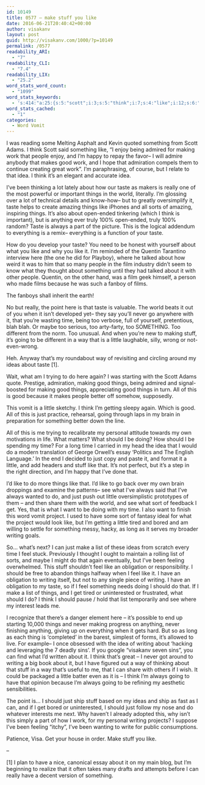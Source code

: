 ```yaml
---
id: 10149
title: 0577 – make stuff you like
date: 2016-06-21T20:40:42+00:00
author: visakanv
layout: post
guid: http://visakanv.com/1000/?p=10149
permalink: /0577
readability_ARI:
  - "7"
readability_CLI:
  - "7.4"
readability_LIX:
  - "25.2"
word_stats_word_count:
  - "1099"
word_stats_keywords:
  - 's:414:"a:25:{s:5:"scott";i:3;s:5:"think";i:7;s:4:"like";i:12;s:6:"making";i:5;s:4:"work";i:4;s:6:"people";i:4;s:4:"good";i:6;s:4:"idea";i:4;s:5:"taste";i:8;s:6:"really";i:3;s:6:"things";i:10;s:5:"world";i:3;s:7:"because";i:3;s:4:"time";i:5;s:5:"stuff";i:6;s:5:"going";i:4;s:6:"little";i:6;s:5:"ideas";i:3;s:4:"just";i:6;s:4:"long";i:3;s:7:"writing";i:6;s:4:"make";i:3;s:4:"list";i:4;s:4:"feel";i:4;s:10:"obligation";i:3;}";'
word_stats_cached:
  - "1"
categories:
  - Word Vomit
---
```

I was reading some Melting Asphalt and Kevin quoted something from Scott Adams. I think Scott said something like, &#8220;I enjoy being admired for making work that people enjoy, and I&#8217;m happy to repay the favor– I will admire anybody that makes good work, and I hope that admiration compels them to continue creating great work&#8221;. I&#8217;m paraphrasing, of course, but I relate to that idea. I think it&#8217;s an elegant and accurate idea. 

I&#8217;ve been thinking a lot lately about how our taste as makers is really one of the most powerful or important things in the world, literally. I&#8217;m glossing over a lot of technical details and know-how– but to greatly oversimplify it, taste helps to create amazing things like iPhones and all sorts of amazing, inspiring things. It&#8217;s also about open-ended tinkering (which I think is important), but is anything ever truly 100% open-ended, truly 100% random? Taste is always a part of the picture. This is the logical addendum to everything is a remix– everything is a function of your taste. 

How do you develop your taste? You need to be honest with yourself about what you like and why you like it. I&#8217;m reminded of the Quentin Tarantino interview here (the one he did for Playboy), where he talked about how weird it was to him that so many people in the film industry didn&#8217;t seem to know what they thought about something until they had talked about it with other people. Quentin, on the other hand, was a film geek himself, a person who made films because he was such a fanboy of films. 

The fanboys shall inherit the earth!

No but really, the point here is that taste is valuable. The world beats it out of you when it isn&#8217;t developed yet– they say you&#8217;ll never go anywhere with it, that you&#8217;re wasting time, being too verbose, full of yourself, pretentious, blah blah. Or maybe too serious, too arty-farty, too SOMETHING. Too different from the norm. Too unusual. And when you&#8217;re new to making stuff, it&#8217;s going to be different in a way that is a little laughable, silly, wrong or not-even-wrong.

Heh. Anyway that&#8217;s my roundabout way of revisiting and circling around my ideas about taste [1].

Wait, what am I trying to do here again? I was starting with the Scott Adams quote. Prestige, admiration, making good things, being admired and signal-boosted for making good things, appreciating good things in turn. All of this is good because it makes people better off somehow, supposedly.

This vomit is a little sketchy. I think I&#8217;m getting sleepy again. Which is good. All of this is just practice, rehearsal, going through laps in my brain in preparation for something better down the line. 

All of this is me trying to recalibrate my personal attitude towards my own motivations in life. What matters? What should I be doing? How should I be spending my time? For a long time I carried in my head the idea that I would do a modern translation of George Orwell&#8217;s essay &#8216;Politics and The English Language.&#8217; In the end I decided to just copy and paste it, and format it a little, and add headers and stuff like that. It&#8217;s not perfect, but it&#8217;s a step in the right direction, and I&#8217;m happy that I&#8217;ve done that. 

I&#8217;d like to do more things like that. I&#8217;d like to go back over my own brain droppings and examine the patterns– see what I&#8217;ve always said that I&#8217;ve always wanted to do, and just push out little oversimplistic prototypes of them – and then share them with the world, and see what sort of feedback I get. Yes, that is what I want to be doing with my time. I also want to finish this word vomit project. I used to have some sort of fantasy ideal for what the project would look like, but I&#8217;m getting a little tired and bored and am willing to settle for something messy, hacky, as long as it serves my broader writing goals.

So&#8230; what&#8217;s next? I can just make a list of these ideas from scratch every time I feel stuck. Previously I thought I ought to maintain a rolling list of sorts, and maybe I might do that again eventually, but I&#8217;ve been feeling overwhelmed. This stuff shouldn&#8217;t feel like an obligation or responsibility. I should be free to abandon things halfway when I feel like it. I have an obligation to writing itself, but not to any single piece of writing. I have an obligation to my taste, so if I feel something needs doing I should do that. If I make a list of things, and I get tired or uninterested or frustrated, what should I do? I think I should pause / hold that list temporarily and see where my interest leads me. 

I recognize that there&#8217;s a danger element here – it&#8217;s possible to end up starting 10,000 things and never making progress on anything, never finishing anything, giving up on everything when it gets hard. But so as long as each thing is &#8216;completed&#8217; in the barest, simplest of forms, it&#8217;s allowed to live. For example– I once obsessed with the idea of writing about &#8216;hacking and leveraging the 7 deadly sins&#8217;. If you google &#8220;visakanv seven sins&#8221;, you can find what I&#8217;d written about it. I think that&#8217;s great – I never got around to writing a big book about it, but I have figured out a way of thinking about that stuff in a way that&#8217;s useful to me, that I can share with others if I wish. It could be packaged a little batter even as it is – I think I&#8217;m always going to have that opinion because I&#8217;m always going to be refining my aesthetic sensibilities. 

The point is&#8230; I should just ship stuff based on my ideas and ship as fast as I can, and if I get bored or uninterested, I should just follow my nose and do whatever interests me next. Why haven&#8217;t I already adopted this, why isn&#8217;t this simply a part of how I work, for my personal writing projects? I suppose I&#8217;ve been feeling &#8220;itchy&#8221;, I&#8217;ve been wanting to write for public consumptions.

Patience, Visa. Get your house in order. Make stuff you like.
  
&#8211;

[1] I plan to have a nice, canonical essay about it on my main blog, but I&#8217;m beginning to realize that it often takes many drafts and attempts before I can really have a decent version of something.